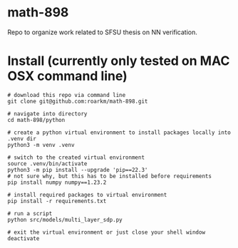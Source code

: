 # math-898
Repo to organize work related to SFSU thesis on NN verification.

# Install (currently only tested on MAC OSX command line)
```
# download this repo via command line
git clone git@github.com:roarkm/math-898.git

# navigate into directory
cd math-898/python

# create a python virtual environment to install packages locally into .venv dir
python3 -m venv .venv

# switch to the created virtual environment
source .venv/bin/activate
python3 -m pip install --upgrade 'pip==22.3'
# not sure why, but this has to be installed before requirements
pip install numpy numpy==1.23.2

# install required packages to virtual environment
pip install -r requirements.txt

# run a script
python src/models/multi_layer_sdp.py

# exit the virtual environment or just close your shell window
deactivate
```

